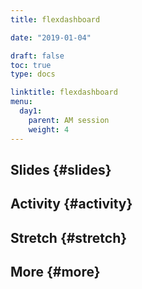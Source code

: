 ```yaml
---
title: flexdashboard

date: "2019-01-04"

draft: false
toc: true
type: docs

linktitle: flexdashboard
menu:
  day1:
    parent: AM session
    weight: 4
---
```


## Slides {#slides}

<!--[Link](../../../slides/flexdashboard.html)-->



## Activity {#activity}

## Stretch {#stretch}

## More {#more}
